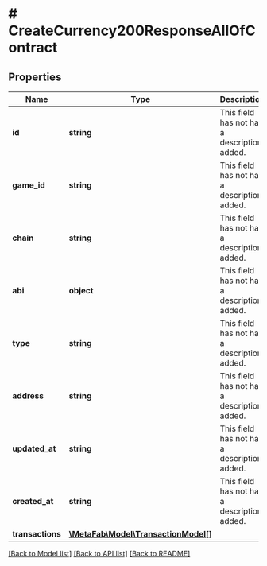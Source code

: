 # # CreateCurrency200ResponseAllOfContract

## Properties

Name | Type | Description | Notes
------------ | ------------- | ------------- | -------------
**id** | **string** | This field has not had a description added. | [optional]
**game_id** | **string** | This field has not had a description added. | [optional]
**chain** | **string** | This field has not had a description added. | [optional]
**abi** | **object** | This field has not had a description added. | [optional]
**type** | **string** | This field has not had a description added. | [optional]
**address** | **string** | This field has not had a description added. | [optional]
**updated_at** | **string** | This field has not had a description added. | [optional]
**created_at** | **string** | This field has not had a description added. | [optional]
**transactions** | [**\MetaFab\Model\TransactionModel[]**](TransactionModel.md) |  | [optional]

[[Back to Model list]](../../README.md#models) [[Back to API list]](../../README.md#endpoints) [[Back to README]](../../README.md)
